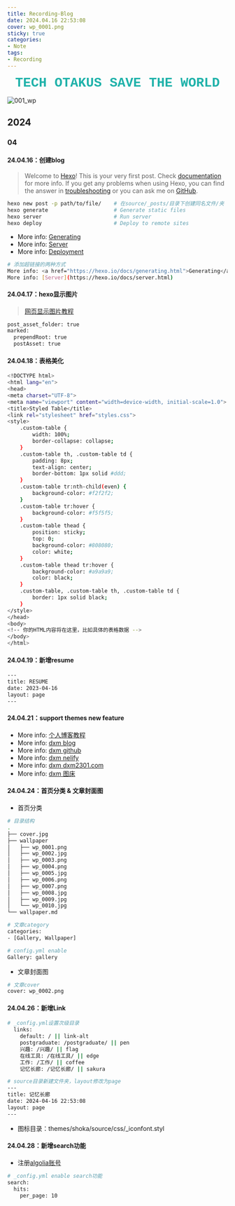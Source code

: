 ```yaml
---
title: Recording-Blog 
date: 2024.04.16 22:53:08
cover: wp_0001.png
sticky: true
categories:
- Note
tags:
- Recording
---
```


<div style="text-align: center; font-size: 30px; font-weight: bold; font-family: 'Courier New', Courier, monospace; color: lightseagreen;">
    TECH OTAKUS SAVE THE WORLD
</div>

![001_wp](wp_0001.png)
## 2024
### 04
#### 24.04.16：创建blog
> Welcome to [Hexo](https://hexo.io/)! This is your very first post. Check [documentation](https://hexo.io/docs/) for more info. If you get any problems when using Hexo, you can find the answer in [troubleshooting](https://hexo.io/docs/troubleshooting.html) or you can ask me on [GitHub](https://github.com/hexojs/hexo/issues).

```bash
hexo new post -p path/to/file/    # 在source/_posts/目录下创建同名文件/夹
hexo generate                     # Generate static files
hexo server                       # Run server
hexo deploy                       # Deploy to remote sites
```

- More info: <a href="https://hexo.io/docs/generating.html">Generating</a>
- More info: [Server](https://hexo.io/docs/server.html)
- More info: [Deployment](https://hexo.io/docs/one-command-deployment.html)

```bash
# 添加超链接的两种方式
More info: <a href="https://hexo.io/docs/generating.html">Generating</a>
More info: [Server](https://hexo.io/docs/server.html)
```

#### 24.04.17：hexo显示图片
> <a href="https://zhuanlan.zhihu.com/p/645679541">网页显示图片教程</a>
```bash
post_asset_folder: true
marked:
  prependRoot: true
  postAsset: true
```

#### 24.04.18：表格美化
```bash
<!DOCTYPE html>
<html lang="en">
<head>
<meta charset="UTF-8">
<meta name="viewport" content="width=device-width, initial-scale=1.0">
<title>Styled Table</title>
<link rel="stylesheet" href="styles.css">
<style>
    .custom-table {
        width: 100%;
        border-collapse: collapse;
    }
    .custom-table th, .custom-table td {
        padding: 8px;
        text-align: center;
        border-bottom: 1px solid #ddd;
    }
    .custom-table tr:nth-child(even) {
        background-color: #f2f2f2;
    }
    .custom-table tr:hover {
        background-color: #f5f5f5;
    }
    .custom-table thead {
        position: sticky;
        top: 0;
        background-color: #808080;
        color: white;
    }
    .custom-table thead tr:hover {
        background-color: #a9a9a9;
        color: black;
    }
    .custom-table, .custom-table th, .custom-table td {
        border: 1px solid black;
    }
</style>
</head>
<body>
<!-- 你的HTML内容将在这里，比如具体的表格数据 -->
</body>
</html>
```

#### 24.04.19：新增resume
```bash
---
title: RESUME
date: 2023-04-16
layout: page
---
```

#### 24.04.21：support themes new feature

- More info: <a href="https://blog.cuijiacai.com/blog-building/">个人博客教程</a>
- More info: [dxm blog](https://blogdxm.netlify.app/)
- More info: [dxm github](https://github.com/)
- More info: [dxm nelify](https://app.netlify.com/sites/blogdxm/overview)
- More info: [dxm dxm2301.com](https://wanwang.aliyun.com)
- More info: [dxm 图床](https://postimg.cc/62NyJpW0/2f57b338)

#### 24.04.24：首页分类 & 文章封面图
- 首页分类
```bash
# 目录结构
.
├── cover.jpg
├── wallpaper
│   ├── wp_0001.png
│   ├── wp_0002.jpg
│   ├── wp_0003.png
│   ├── wp_0004.png
│   ├── wp_0005.jpg
│   ├── wp_0006.png
│   ├── wp_0007.png
│   ├── wp_0008.jpg
│   ├── wp_0009.jpg
│   └── wp_0010.jpg
└── wallpaper.md

# 文章category
categories:
- [Gallery, Wallpaper]

# config.yml enable
Gallery: gallery
```

- 文章封面图
```bash
# 文章cover
cover: wp_0002.png
```

#### 24.04.26：新增Link
```bash
# _config.yml设置次级目录
  links: 
    default: / || link-alt
    postgraduate: /postgraduate/ || pen
    兴趣: /兴趣/ || flag
    在线工具: /在线工具/ || edge
    工作: /工作/ || coffee
    记忆长廊: /记忆长廊/ || sakura

# source目录新建文件夹，layout修改为page
---
title: 记忆长廊
date: 2024-04-16 22:53:08
layout: page
---
```

- 图标目录：themes/shoka/source/css/_iconfont.styl

#### 24.04.28：新增search功能
- 注册[algolia账号](https://www.algolia.com)
```bash
# _config.yml enable search功能
search:
  hits:
    per_page: 10
```
